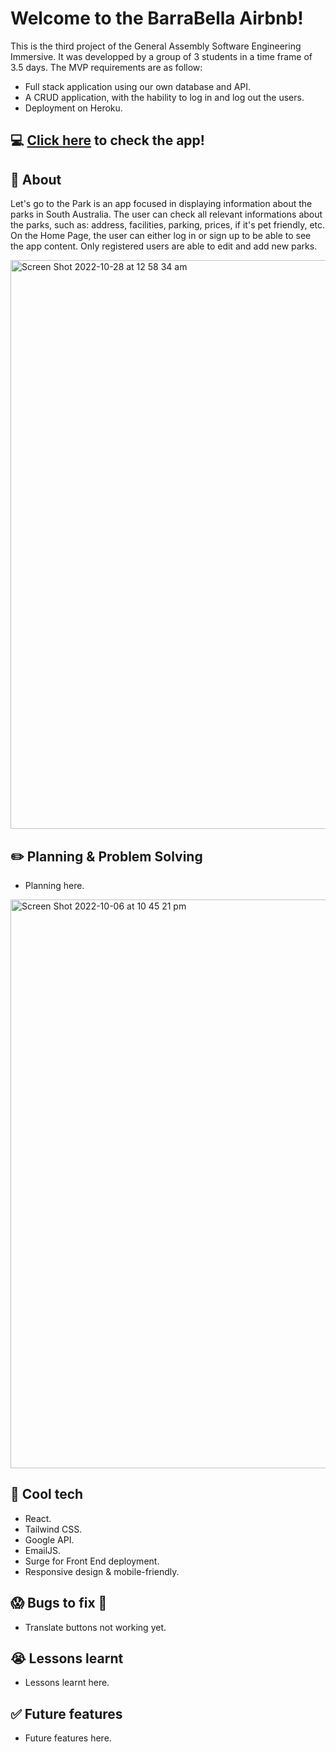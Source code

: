 # Welcome to the BarraBella Airbnb!

This is the third project of the General Assembly Software Engineering Immersive. It was developped by a group of 3 students in a time frame of 3.5 days.
The MVP requirements are as follow:
- Full stack application using our own database and API.
- A CRUD application, with the hability to log in and log out the users.
- Deployment on Heroku.

## :computer: [Click here](https://barrabella-app.surge.sh/) to check the app!

## :page_facing_up: About
Let's go to the Park is an app focused in displaying information about the parks in South Australia.
The user can check all relevant informations about the parks, such as: address, facilities, parking, prices, if it's pet friendly, etc.
On the Home Page, the user can either log in or sign up to be able to see the app content.
Only registered users are able to edit and add new parks.

<img width="910" alt="Screen Shot 2022-10-28 at 12 58 34 am" src="https://user-images.githubusercontent.com/110708328/198314441-03d4979b-dcda-4335-91eb-bc3b066e43fd.png">

## :pencil2: Planning & Problem Solving
- Planning here.

<img width="910" alt="Screen Shot 2022-10-06 at 10 45 21 pm" src="https://user-images.githubusercontent.com/110708328/194310033-cf03541b-31cd-42d9-8b81-f8581f021860.png">


## :rocket: Cool tech
- React.
- Tailwind CSS.
- Google API.
- EmailJS.
- Surge for Front End deployment.
- Responsive design & mobile-friendly.

## :scream: Bugs to fix :poop:
- Translate buttons not working yet.

## :sob: Lessons learnt
- Lessons learnt here.

## :white_check_mark: Future features
- Future features here.

